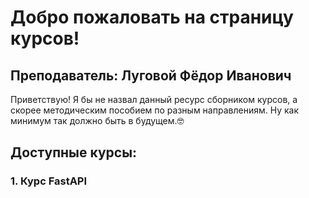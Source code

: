 # Добро пожаловать на страницу курсов!

## Преподаватель: Луговой Фёдор Иванович

Приветствую! Я бы не назвал данный ресурс сборником курсов, а скорее методическим пособием по разным направлениям.
Ну как минимум так должно быть в будущем.:nerd_face:

## Доступные курсы:

### 1. Курс FastAPI





